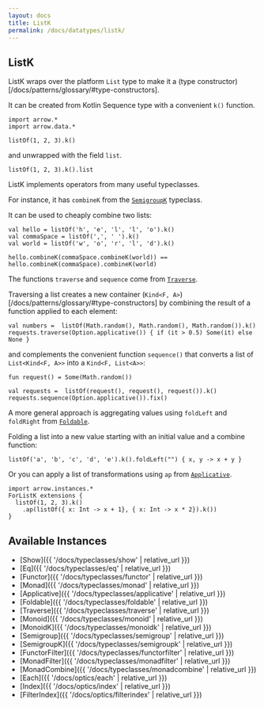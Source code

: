 ```yaml
---
layout: docs
title: ListK
permalink: /docs/datatypes/listk/
---
```


## ListK

ListK wraps over the platform `List` type to make it a (type constructor)[/docs/patterns/glossary/#type-constructors].

It can be created from Kotlin Sequence type with a convenient `k()` function.

```kotlin:ank
import arrow.*
import arrow.data.*

listOf(1, 2, 3).k()
```

and unwrapped with the field `list`.

```kotlin:ank
listOf(1, 2, 3).k().list
```

ListK implements operators from many useful typeclasses.

For instance, it has `combineK` from the [`SemigroupK`](/docs/typeclasses/semigroupk/) typeclass.

It can be used to cheaply combine two lists:

```kotlin:ank
val hello = listOf('h', 'e', 'l', 'l', 'o').k()
val commaSpace = listOf(',', ' ').k()
val world = listOf('w', 'o', 'r', 'l', 'd').k()

hello.combineK(commaSpace.combineK(world)) == hello.combineK(commaSpace).combineK(world)
```

The functions `traverse` and `sequence` come from [`Traverse`](/docs/typeclasses/traverse/).

Traversing a list creates a new container (`Kind<F, A>`)[/docs/patterns/glossary/#type-constructors] by combining the result of a function applied to each element:

```kotlin:ank
val numbers =  listOf(Math.random(), Math.random(), Math.random()).k()
requests.traverse(Option.applicative()) { if (it > 0.5) Some(it) else None }
```

and complements the convenient function `sequence()` that converts a list of `List<Kind<F, A>>` into a `Kind<F, List<A>>`:

```kotlin:ank
fun request() = Some(Math.random())

val requests =  listOf(request(), request(), request()).k()
requests.sequence(Option.applicative()).fix()
```

A more general approach is aggregating values using `foldLeft` and `foldRight` from [`Foldable`](/docs/typeclasses/foldable).

Folding a list into a new value starting with an initial value and a combine function:

```kotlin:ank
listOf('a', 'b', 'c', 'd', 'e').k().foldLeft("") { x, y -> x + y }
```

Or you can apply a list of transformations using `ap` from [`Applicative`](/docs/typeclasses/applicative/).

```kotlin:ank
import arrow.instances.*
ForListK extensions {
  listOf(1, 2, 3).k()
    .ap(listOf({ x: Int -> x + 1}, { x: Int -> x * 2}).k())
}
```

## Available Instances

* [Show]({{ '/docs/typeclasses/show' | relative_url }})
* [Eq]({{ '/docs/typeclasses/eq' | relative_url }})
* [Functor]({{ '/docs/typeclasses/functor' | relative_url }})
* [Monad]({{ '/docs/typeclasses/monad' | relative_url }})
* [Applicative]({{ '/docs/typeclasses/applicative' | relative_url }})
* [Foldable]({{ '/docs/typeclasses/foldable' | relative_url }})
* [Traverse]({{ '/docs/typeclasses/traverse' | relative_url }})
* [Monoid]({{ '/docs/typeclasses/monoid' | relative_url }})
* [MonoidK]({{ '/docs/typeclasses/monoidk' | relative_url }})
* [Semigroup]({{ '/docs/typeclasses/semigroup' | relative_url }})
* [SemigroupK]({{ '/docs/typeclasses/semigroupk' | relative_url }})
* [FunctorFilter]({{ '/docs/typeclasses/functorfilter' | relative_url }})
* [MonadFilter]({{ '/docs/typeclasses/monadfilter' | relative_url }})
* [MonadCombine]({{ '/docs/typeclasses/monadcombine' | relative_url }})
* [Each]({{ '/docs/optics/each' | relative_url }})
* [Index]({{ '/docs/optics/index' | relative_url }})
* [FilterIndex]({{ '/docs/optics/filterindex' | relative_url }})
